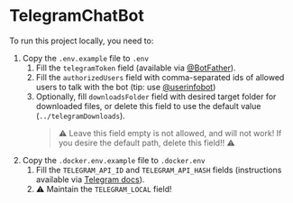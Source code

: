 # TelegramChatBot

To run this project locally, you need to:

1. Copy the `.env.example` file to `.env`
   1. Fill the `telegramToken` field (available via [@BotFather](https://t.me/BotFather)).
   1. Fill the `authorizedUsers` field with comma-separated ids of allowed users to talk with the bot (tip: use [@userinfobot](https://t.me/userinfobot))
   1. Optionally, fill `downloadsFolder` field with desired target folder for downloaded files, or delete this field to use the default value (`../telegramDownloads`).
      > ⚠️ Leave this field empty is not allowed, and will not work! If you desire the default path, delete this field!! ⚠️
1. Copy the `.docker.env.example` file to `.docker.env`
    1. Fill the `TELEGRAM_API_ID` and `TELEGRAM_API_HASH` fields (instructions available via [Telegram docs](https://core.telegram.org/api/obtaining_api_id#obtaining-api-id)).
    1. ⚠️ Maintain the `TELEGRAM_LOCAL` field!
